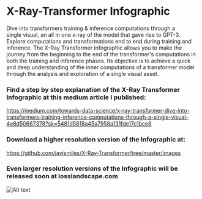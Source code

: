 # X-Ray-Transformer Infographic
Dive into transformers training & inference computations through a single visual, an all in one x-ray of the model that gave rise to GPT-3. Explore computations and transformations end to end during training and inference. The X-Ray Transformer infographic allows you to make the journey from the beginning to the end of the transformer's computations in both the training and inference phases. Its objective is to achieve a quick and deep understanding of the inner computations of a transformer model through the analysis and exploration of a single visual asset.

### Find a step by step explanation of the X-Ray Transformer Infographic at this medium article I published:
https://medium.com/towards-data-science/x-ray-transformer-dive-into-transformers-training-inference-computations-through-a-single-visual-4e8d50667378?sk=5481d5818a45a7958a131fde17c1bce8

### Download a higher resolution version of the Infographic at:
https://github.com/javismiles/X-Ray-Transformer/tree/master/images

### Even larger resolution versions of the Infographic will be released soon at losslandscape.com

![Alt text](./images/xray-transformer-2700px-c.gif?raw=true "X-Ray Transformer")



